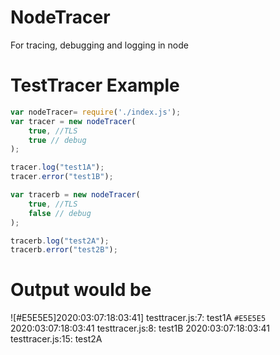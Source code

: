 # NodeTracer
 For tracing, debugging and logging in node


# TestTracer Example
```javascript
var nodeTracer= require('./index.js');
var tracer = new nodeTracer(
    true, //TLS
    true // debug
);

tracer.log("test1A");
tracer.error("test1B");

var tracerb = new nodeTracer(
    true, //TLS
    false // debug
);

tracerb.log("test2A");
tracerb.error("test2B");
```
# Output would be
 ![#E5E5E5]2020:03:07:18:03:41]  testtracer.js:7: test1A `#E5E5E5`
 2020:03:07:18:03:41  testtracer.js:8: test1B
 2020:03:07:18:03:41  testtracer.js:15: test2A
